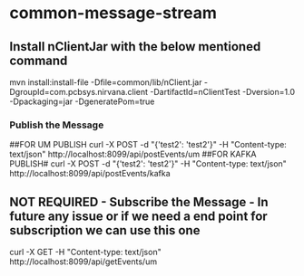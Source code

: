 # common-message-stream


## Install nClientJar with the below mentioned command
mvn install:install-file -Dfile=common/lib/nClient.jar -DgroupId=com.pcbsys.nirvana.client -DartifactId=nClientTest -Dversion=1.0 -Dpackaging=jar -DgeneratePom=true


### Publish the Message
##FOR UM PUBLISH
curl -X POST -d "{'test2': 'test2'}" -H "Content-type: text/json"  http://localhost:8099/api/postEvents/um
##FOR KAFKA PUBLISH#
curl -X POST -d "{'test2': 'test2'}" -H "Content-type: text/json"  http://localhost:8099/api/postEvents/kafka

## NOT REQUIRED - Subscribe the Message - In future any issue or if we need a end point for subscription we can use this one
curl -X GET -H "Content-type: text/json"  http://localhost:8099/api/getEvents/um
